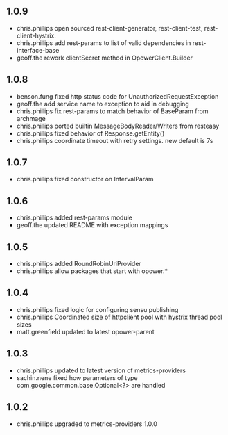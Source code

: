 1.0.9
-----
- chris.phillips open sourced rest-client-generator, rest-client-test, rest-client-hystrix.
- chris.phillips add rest-params to list of valid dependencies in rest-interface-base
- geoff.the rework clientSecret method in OpowerClient.Builder

1.0.8
-----
- benson.fung fixed http status code for UnauthorizedRequestException
- geoff.the add service name to exception to aid in debugging
- chris.phillips fix rest-params to match behavior of BaseParam from archmage
- chris.phillips ported builtin MessageBodyReader/Writers from resteasy
- chris.phillips fixed behavior of Response.getEntity()
- chris.phillips coordinate timeout with retry settings. new default is 7s

1.0.7
-----
- chris.phillips fixed constructor on IntervalParam

1.0.6
-----
- chris.phillips added rest-params module
- geoff.the updated README with exception mappings

1.0.5
-----
- chris.phillips added RoundRobinUriProvider
- chris.phillips allow packages that start with opower.*

1.0.4
-----
- chris.phillips fixed logic for configuring sensu publishing
- chris.phillips Coordinated size of httpclient pool with hystrix thread pool sizes
- matt.greenfield updated to latest opower-parent

1.0.3
-----
- chris.phillips updated to latest version of metrics-providers
- sachin.nene fixed how parameters of type com.google.common.base.Optional<?> are handled

1.0.2
-----
- chris.phillips upgraded to metrics-providers 1.0.0
